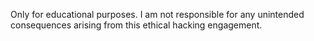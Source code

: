 Only for educational purposes.
I am not responsible for any unintended consequences arising from this ethical hacking engagement.
